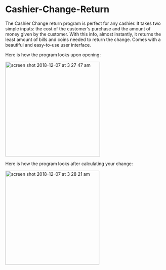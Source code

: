# Cashier-Change-Return
The Cashier Change return program is perfect for any cashier. It takes two simple inputs: the cost of the customer's purchase and the amount of money given by the customer. With this info, almost instantly, it returns the least amount of bills and coins needed to return the change. Comes with a beautiful and easy-to-use user interface.

Here is how the program looks upon opening:

<img width="299" alt="screen shot 2018-12-07 at 3 27 47 am" src="https://user-images.githubusercontent.com/45616379/49645468-ee389700-f9d0-11e8-9c5a-8771cbe28ac2.png">

Here is how the program looks after calculating your change:

<img width="297" alt="screen shot 2018-12-07 at 3 28 21 am" src="https://user-images.githubusercontent.com/45616379/49645554-3fe12180-f9d1-11e8-8166-73d34bd00cdc.png">
